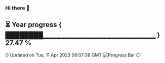 ### Hi there 👋
⏳ Year progress { ████████▁▁▁▁▁▁▁▁▁▁▁▁▁▁▁▁▁▁▁▁▁▁ } 27.47 %
---
⏰ Updated on Tue, 11 Apr 2023 06:07:38 GMT
![Progress Bar CI](https://github.com/Moyi321/Moyi321/workflows/Progress%20Bar%20CI/badge.svg)
